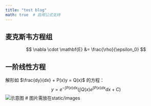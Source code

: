 ```yaml
---
title: "test blog"
math: true  # 启用公式支持
---
```

## 麦克斯韦方程组
$$
\nabla \cdot \mathbf{E} &= \frac{\rho}{\epsilon_0}
$$

## 一阶线性方程
解形如 $\frac{dy}{dx} + P(x)y = Q(x)$ 的方程：
$$
y = e^{-\int P(x)dx} \left( \int Q(x)e^{\int P(x)dx}dx + C \right)
$$
![示意图](/images/whale.png)  # 图片需放在static/images